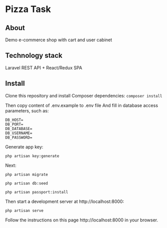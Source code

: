 #  Pizza Task

## About

Demo e-commerce shop with cart and user cabinet 

## Technology stack

Laravel REST API + React/Redux SPA 

## Install

Clone this repository and install Composer dependencies:
``composer install``

Then copy content of .env.example to .env file And fill in database access parameters, such as:

    DB_HOST=
    DB_PORT=
    DB_DATABASE=
    DB_USERNAME=
    DB_PASSWORD=

Generate app key:

``php artisan key:generate``

Next:

``php artisan migrate``

``php artisan db:seed``

``php artisan passport:install``

Then start a development server at http://localhost:8000:

``php artisan serve``

Follow the instructions on this page http://localhost:8000 in your browser.
